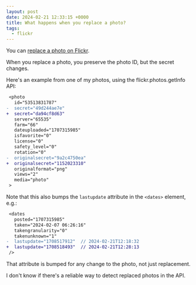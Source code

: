 ```yaml
---
layout: post
date: 2024-02-21 12:33:15 +0000
title: What happens when you replace a photo?
tags:
  - flickr
---
```

You can [replace a photo on Flickr][replace].

When you replace a photo, you preserve the photo ID, but the secret changes.

Here's an example from one of my photos, using the flickr.photos.getInfo API:

```diff
 <photo
   id="53513831787"
-  secret="49d244ae7e"
+  secret="da94cf8d63"
   server="65535"
   farm="66"
   dateuploaded="1707315985"
   isfavorite="0"
   license="0"
   safety_level="0"
   rotation="0"
-  originalsecret="9a2c4750ea"
+  originalsecret="1152023310"
   originalformat="png"
   views="2"
   media="photo"
 >
```

Note that this also bumps the `lastupdate` attribute in the `<dates>` element, e.g.:
  
```diff
 <dates
   posted="1707315985"
   taken="2024-02-07 06:26:16"
   takengranularity="0"
   takenunknown="1"
-  lastupdate="1708517912"  // 2024-02-21T12:18:32
+  lastupdate="1708518493"  // 2024-02-21T12:28:13
 />
```

That attribute is bumped for any change to the photo, not just replacement.

I don't know if there's a reliable way to detect replaced photos in the API.

[replace]: https://www.flickrhelp.com/hc/en-us/articles/4404058489108-Replace-a-photo-in-Flickr#:~:text=Click%20on%20your%20photo%20to,Choose%20your%20replacement%20image.
